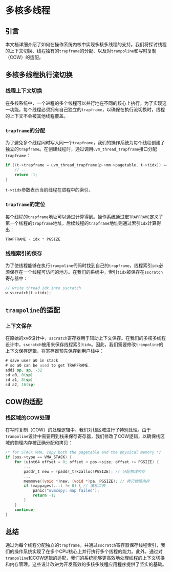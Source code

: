 # 多核多线程

## 引言

本文档详细介绍了如何在操作系统内核中实现多核多线程的支持。我们将探讨线程的上下文切换、线程独有的`trapframe`的分配、以及对`trampoline`和写时复制（COW）的适配。

## 多核多线程执行流切换

### 线程上下文切换
在多核系统中，一个进程的多个线程可以并行地在不同的核心上执行。为了实现这一功能，每个线程必须拥有自己独立的`trapframe`，以确保在执行流切换时，线程的上下文不会被其他线程覆盖。

### `trapframe`的分配
为了避免多个线程同时写入同一个`trapframe`，我们的操作系统为每个线程创建了独立的`trapframe`。在创建线程时，通过调用`uvm_thread_trapframe`接口分配`trapframe`：

```c
if ((t->trapframe = uvm_thread_trapframe(p->mm->pagetable, t->tidx)) == 0) {
    // ...
    return -1;
}
```

`t->tidx`参数表示当前线程在进程中的索引。

### `trapframe`的定位
每个线程的`trapframe`地址可以通过计算得到。操作系统通过宏`TRAPFRAME`定义了第一个线程的`trapframe`地址，后续线程的`trapframe`地址则通过索引`idx`计算得出：

```c
TRAPFRAME - idx * PGSIZE
```

### 线程索引的保存
为了使线程能够在执行`trampoline`代码时找到自己的`trapframe`，线程索引`idx`必须保存在一个线程可访问的地方。在我们的系统中，索引`tidx`被保存在`sscratch`寄存器中：

```c
// write thread idx into sscratch
w_sscratch(t->tidx);
```

## `trampoline`的适配

### 上下文保存
在原始的xv6设计中，`sscratch`寄存器用于辅助上下文保存。在我们的多核多线程设计中，`sscratch`被用来保存线程索引`tidx`。因此，我们需要修改`trampoline`的上下文保存逻辑，将寄存器预先保存到用户栈中：

```asm
# save user a0 in stack
# so a0 can be used to get TRAPFRAME.
addi sp, sp, -32
sd a0, 0(sp)
sd a1, 8(sp)
sd a2, 16(sp)
```

## COW的适配

### 栈区域的COW处理
在写时复制（COW）的处理逻辑中，我们对栈区域进行了特别处理。由于`trampoline`设计中需要用到栈来保存寄存器，我们修改了COW逻辑，以确保栈区域的物理内存被正确分配和拷贝：

```c
/* for STACK VMA, copy both the pagetable and the physical memory */
if (pos->type == VMA_STACK) {
    for (uint64 offset = 0; offset < pos->size; offset += PGSIZE) {
        ...
        paddr_t new = (paddr_t)kzalloc(PGSIZE); // 分配物理内存
        ...
        memmove((void *)new, (void *)pa, PGSIZE); // 拷贝物理内存
        if (mappages(...) != 0) { // 填写页表
            panic("uvmcopy: map failed");
            return -1;
        }
    }
    continue;
}
```

## 总结

通过为每个线程分配独立的`trapframe`，并通过`sscratch`寄存器保存线程索引，我们的操作系统实现了在多个CPU核心上并行执行多个线程的能力。此外，通过对`trampoline`和COW逻辑的适配，我们的系统能够更高效地处理线程的上下文切换和内存管理。这些设计改进为开发高效的多核多线程应用程序提供了坚实的基础。